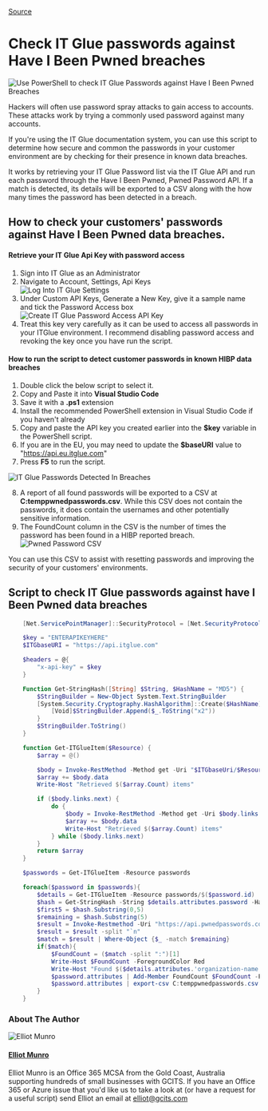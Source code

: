 [Source](https://gcits.com/knowledge-base/check-it-glue-passwords-against-have-i-been-pwned-breaches/ "Permalink to Check IT Glue passwords against Have I Been Pwned breaches")

# Check IT Glue passwords against Have I Been Pwned breaches

![Use PowerShell to check IT Glue Passwords against Have I Been Pwned Breaches][1]

Hackers will often use password spray attacks to gain access to accounts. These attacks work by trying a commonly used password against many accounts.

If you're using the IT Glue documentation system, you can use this script to determine how secure and common the passwords in your customer environment are by checking for their presence in known data breaches.

It works by retrieving your IT Glue Password list via the IT Glue API and run each password through the Have I Been Pwned, Pwned Password API. If a match is detected, its details will be exported to a CSV along with the how many times the password has been detected in a breach.

## How to check your customers' passwords against Have I Been Pwned data breaches.

#### Retrieve your IT Glue Api Key with password access

1. Sign into IT Glue as an Administrator
2. Navigate to Account, Settings, Api Keys  
   ![Log Into IT Glue Settings][2]
3. Under Custom API Keys, Generate a New Key, give it a sample name and tick the Password Access box  
   ![ Create IT Glue Password Access API Key][3]
4. Treat this key very carefully as it can be used to access all passwords in your ITGlue environment. I recommend disabling password access and revoking the key once you have run the script.

#### How to run the script to detect customer passwords in known HIBP data breaches

1. Double click the below script to select it.
2. Copy and Paste it into **Visual Studio Code**
3. Save it with a **.ps1** extension
4. Install the recommended PowerShell extension in Visual Studio Code if you haven't already
5. Copy and paste the API key you created earlier into the **$key** variable in the PowerShell script.
6. If you are in the EU, you may need to update the **$baseURI** value to "https://api.eu.itglue.com"
7. Press **F5** to run the script.

![IT Glue Passwords Detected In Breaches][4]

8. A report of all found passwords will be exported to a CSV at **C:temppwnedpasswords.csv**. While this CSV does not contain the passwords, it does contain the usernames and other potentially sensitive information.
9. The FoundCount column in the CSV is the number of times the password has been found in a HIBP reported breach.  
   ![Pwned Password CSV][5]

You can use this CSV to assist with resetting passwords and improving the security of your customers' environments.

## Script to check IT Glue passwords against have I Been Pwned data breaches

```powershell
    [Net.ServicePointManager]::SecurityProtocol = [Net.SecurityProtocolType]::Tls12

    $key = "ENTERAPIKEYHERE"
    $ITGbaseURI = "https://api.itglue.com"

    $headers = @{
        "x-api-key" = $key
    }

    Function Get-StringHash([String] $String, $HashName = "MD5") {
        $StringBuilder = New-Object System.Text.StringBuilder
        [System.Security.Cryptography.HashAlgorithm]::Create($HashName).ComputeHash([System.Text.Encoding]::UTF8.GetBytes($String))| % {
            [Void]$StringBuilder.Append($_.ToString("x2"))
        }
        $StringBuilder.ToString()
    }

    function Get-ITGlueItem($Resource) {
        $array = @()

        $body = Invoke-RestMethod -Method get -Uri "$ITGbaseUri/$Resource" -Headers $headers -ContentType application/vnd.api+json
        $array += $body.data
        Write-Host "Retrieved $($array.Count) items"

        if ($body.links.next) {
            do {
                $body = Invoke-RestMethod -Method get -Uri $body.links.next -Headers $headers -ContentType application/vnd.api+json
                $array += $body.data
                Write-Host "Retrieved $($array.Count) items"
            } while ($body.links.next)
        }
        return $array
    }

    $passwords = Get-ITGlueItem -Resource passwords

    foreach($password in $passwords){
        $details = Get-ITGlueItem -Resource passwords/$($password.id)
        $hash = Get-StringHash -String $details.attributes.password -HashName SHA1
        $first5 = $hash.Substring(0,5)
        $remaining = $hash.Substring(5)
        $result = Invoke-Restmethod -Uri "https://api.pwnedpasswords.com/range/$first5"
        $result = $result -split "`n"
        $match = $result | Where-Object {$_ -match $remaining}
        if($match){
            $FoundCount = ($match -split ":")[1]
            Write-Host $FoundCount -ForegroundColor Red
            Write-Host "Found $($details.attributes.'organization-name') - $($details.attributes.name)`n" -ForegroundColor Yellow
            $password.attributes | Add-Member FoundCount $FoundCount -Force
            $password.attributes | export-csv C:temppwnedpasswords.csv -NoTypeInformation -Append
        }
    }
```

### About The Author

![Elliot Munro][6]

#### [ Elliot Munro ][7]

Elliot Munro is an Office 365 MCSA from the Gold Coast, Australia supporting hundreds of small businesses with GCITS. If you have an Office 365 or Azure issue that you'd like us to take a look at (or have a request for a useful script) send Elliot an email at [elliot@gcits.com][8]

[1]: https://gcits.com/wp-content/uploads/PowerShellITGluePasswords-1030x436.png
[2]: https://gcits.com/wp-content/uploads/LogIntoITGlueSettings.png
[3]: https://gcits.com/wp-content/uploads/CreatePasswordAccessAPIKey.png
[4]: https://gcits.com/wp-content/uploads/ITGluePasswordsDetectedInBreaches.png
[5]: https://gcits.com/wp-content/uploads/PwnedPasswordCSV.png
[6]: https://gcits.com/wp-content/uploads/AAEAAQAAAAAAAA2QAAAAJDNlN2NmM2Y4LTU5YWYtNGRiNC1hMmI2LTBhMzdhZDVmNWUzNA-80x80.jpg
[7]: https://gcits.com/author/elliotmunro/
[8]: mailto:elliot%40gcits.com
